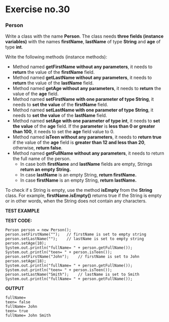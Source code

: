 # Exercise no.30
### Person

Write a class with the name **Person**. The class needs **three fields (instance variables)** with the names **firstName**, **lastName** of type **String** and **age** of type **int**.

Write the following methods (instance methods):
- Method named **getFirstName without any parameters**, it needs to **return** the value of the **firstName** field.
- Method named **getLastName without any parameters**, it needs to **return** the value of the **lastName** field.
- Method named **getAge without any parameters**, it needs to **return** the value of the **age** field.
- Method named **setFirstName with one parameter of type String**, it needs to **set the value** of the **firstName** field.
- Method named **setLastName with one parameter of type String**, it needs to **set the value** of the **lastName** field.
- Method named **setAge with one parameter of type int**, it needs to **set the value** of the **age** field. If the **parameter** is **less than 0 or greater than 100**, it needs to set the **age** field value to 0.
- Method named **isTeen without any parameters**, it needs to **return true** if the value of the **age** field is **greater than 12 and less than 20**, otherwise, **return false**.
- Method named **getFullName without any parameters**, it needs to return the full name of the person.
  - In case both **firstName** and **lastName** fields are empty, Strings **return an empty String.**
  - In case **lastName** is an empty String, **return firstName.**
  - In case **firstName** is an empty String, **return lastName.**
  
To check if s String is empty, use the method **isEmpty** from the **String** class. For example, **firstName.isEmpty()** returns true if the String is empty or in other words, when the String does not contain any characters.

**TEST EXAMPLE** 

**TEST CODE:**
```
Person person = new Person();
person.setFirstName("");   // firstName is set to empty string
person.setLastName("");    // lastName is set to empty string
person.setAge(10);
System.out.println("fullName= " + person.getFullName());
System.out.println("teen= " + person.isTeen());
person.setFirstName("John");    // firstName is set to John
person.setAge(18);
System.out.println("fullName= " + person.getFullName());
System.out.println("teen= " + person.isTeen());
person.setLastName("Smith");    // lastName is set to Smith
System.out.println("fullName= " + person.getFullName()); 
```
**OUTPUT**
```
fullName=
teen= false
fullName= John
teen= true
fullName= John Smith
```